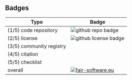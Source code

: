 Badges
-------
| Type | Badge |
| -----| ----- |
| (1/5) code repository                                  |![github repo badge](https://img.shields.io/badge/github-repo-000.svg?logo=github&labelColor=gray&color=blue)|
| (2/5) license                                          |![github license badge](https://img.shields.io/github/license/fair-software/howfairis)|
| (3/5) community registry                               ||
| (4/5) citation                                         ||
| (5/5) checklist                                        ||
| overall | [![fair-software.eu](https://img.shields.io/badge/fair--software.eu-%E2%97%8F%20%20%E2%97%8F%20%20%E2%97%8B%20%20%E2%97%8B%20%20%E2%97%8B-orange)](https://fair-software.eu) |
